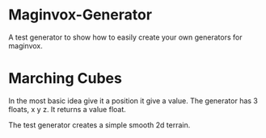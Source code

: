 # Maginvox-Generator
A test generator to show how to easily create your own generators for maginvox.

# Marching Cubes
In the most basic idea give it a position it give a value.
The generator has 3 floats, x y z.
It returns a value float.

The test generator creates a simple smooth 2d terrain.
